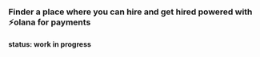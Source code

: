 ### Finder a place where you can hire and get hired powered with ⚡️olana for payments

#### status: work in progress
